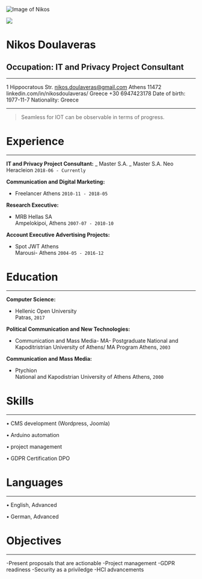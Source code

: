 
![Image of Nikos](NikosDoulaveras/MyCV/PB250057l2l.jpg)

<img src="/mycv/my-logo-10.png"  /></p>


Nikos Doulaveras
============

Occupation: IT and Privacy Project Consultant 
-----------------------------------

-------------------     ----------------------------
1 Hippocratous Str.       nikos.doulaveras@gmail.com
Athens 11472        linkedin.com/in/nikosdoulaveras/ 
Greece                                +30 6947423178
Date of birth: 1977-11-7         Nationality: Greece 
-------------------     ----------------------------

 >  Seamless for IOT can be observable in terms of progress.  
 

# Experience
----------

**IT and Privacy Project Consultant:**
_  Master S.A. _
Master S.A. 
Neo Heracleion 
`2018-06 - Currently`


**Communication and Digital Marketing:**
* Freelancer 
Athens 
`2010-11 - 2018-05`


**Research Executive:**            
* MRB Hellas SA  
Ampelokipoi, Athens 
`2007-07 - 2010-10`


**Account Executive Advertising Projects:**                
* Spot JWT Athens  
Marousi- Athens 
`2004-05 - 2016-12`

            
# Education
----------
**Computer Science:**           
* Hellenic Open University  
Patras, `2017`


**Political Communication and New Technologies:**               
* Communication and Mass Media- MA- Postgraduate 
National and Kapoditristrian University of Athens/ MA Program 
Athens, `2003`


**Communication and Mass Media:**               
* Ptychion  
National and Kapodistrian University of Athens 
Athens, `2000`


# Skills
----------
       
• CMS development (Wordpress, Joomla)
            
• Arduino automation
            
• project management
            
• GDPR Certification DPO 

 
 # Languages
----------
        
• English, Advanced
            
• German, Advanced 


# Objectives 
----------
       
-Present proposals that are actionable
-Project management
-GDPR readiness
-Security as a priviledge
-HCI advancements  
